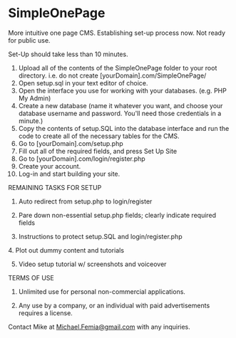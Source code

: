 # SimpleOnePage
More intuitive one page CMS. Establishing set-up process now. Not ready for public use. 

Set-Up should take less than 10 minutes.

1. Upload all of the contents of the SimpleOnePage folder to your root directory. i.e. do not create [yourDomain].com/SimpleOnePage/ 
2. Open setup.sql in your text editor of choice. 
3. Open the interface you use for working with your databases. (e.g. PHP My Admin)
4. Create a new database (name it whatever you want, and choose your database username and password. You'll need those credentials in a minute.)
5. Copy the contents of setup.SQL into the database interface and run the code to create all of the necessary tables for the CMS. 
6. Go to [yourDomain].com/setup.php
7. Fill out all of the required fields, and press Set Up Site
8. Go to [yourDomain].com/login/register.php
9. Create your account. 
10. Log-in and start building your site.

REMAINING TASKS FOR SETUP

1. Auto redirect from setup.php to login/register

2. Pare down non-essential setup.php fields; clearly indicate required fields

3. Instructions to protect setup.SQL and login/register.php

4. Plot out dummy content and tutorials

5. Video setup tutorial w/ screenshots and voiceover

TERMS OF USE

1. Unlimited use for personal non-commercial applications. 

2. Any use by a company, or an individual with paid advertisements requires a license. 

Contact Mike at Michael.Femia@gmail.com with any inquiries.
